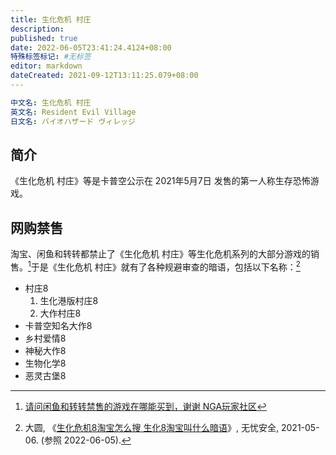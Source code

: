 ```yaml
---
title: 生化危机 村庄
description:
published: true
date: 2022-06-05T23:41:24.4124+08:00
特殊标签标记: #无标签
editor: markdown
dateCreated: 2021-09-12T13:11:25.079+08:00
---
```


```YAML
中文名: 生化危机 村庄
英文名: Resident Evil Village
日文名: バイオハザード ヴィレッジ
```

## 简介

《生化危机 村庄》等是卡普空公示在 2021年5月7日 发售的第一人称生存恐怖游戏。

## 网购禁售

淘宝、闲鱼和转转都禁止了《生化危机 村庄》等生化危机系列的大部分游戏的销售。[^yUymw]于是《生化危机 村庄》就有了各种规避审查的暗语，包括以下名称：[^7212]

[^yUymw]:  [请问闲鱼和转转禁售的游戏在哪能买到，谢谢 NGA玩家社区](https://archive.is/yUymw "https://ngabbs.com/read.php?tid=26988379")

[^7212]: 大圆, 《[生化危机8淘宝怎么搜 生化8淘宝叫什么暗语](https://archive.ph/r5HgX "http://www.wyaq.com/youxi/zhishi/7212.html")》, 无忧安全, 2021-05-06. (参照 2022-06-05).

+   村庄8
    1.  生化港版村庄8
    2.  大作村庄8
+   卡普空知名大作8
+   乡村爱情8
+   神秘大作8
+   生物化学8
+   恶灵古堡8
